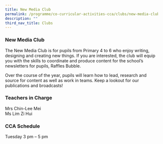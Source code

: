 ```yaml
---
title: New Media Club
permalink: /programme/co-curricular-activities-cca/clubs/new-media-club
description: ""
third_nav_title: Clubs
---
```

### New Media Club

The New Media Club is for pupils from Primary 4 to 6 who enjoy writing, designing and creating new things. If you are interested, the club will equip you with the skills to coordinate and produce content for the school’s newsletters for pupils, Raffles Bubble.  

Over the course of the year, pupils will learn how to lead, research and source for content as well as work in teams. Keep a lookout for our publications and broadcasts!


### Teachers in Charge

Mrs Chin-Lee Mei <br>
Ms Lim Zi Hui  

 

### CCA Schedule

Tuesday 3 pm – 5 pm
